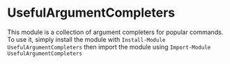 # UsefulArgumentCompleters

This module is a collection of argument completers for popular commands.  
To use it, simply install the module with `Install-Module UsefulArgumentCompleters` then import the module using `Import-Module UsefulArgumentCompleters`